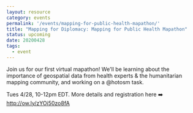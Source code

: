 ```yaml
---
layout: resource
category: events
permalink: '/events/mapping-for-public-health-mapathon/'
title: "Mapping for Diplomacy: Mapping for Public Health Mapathon"
status: upcoming
date: 20200428
tags:
  - event
---
```


Join us for our first virtual mapathon! We'll be learning about the importance of geospatial data from health experts & the humanitarian mapping community, and working on a 
@hotosm task. 

Tues 4/28, 10-12pm EDT. More details and registration here ➡️ <a href= "http://ow.ly/zYOi50zo8fA">http://ow.ly/zYOi50zo8fA</a>
  


